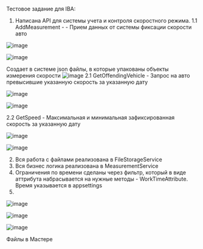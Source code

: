 Тестовое задание для IBA:

1. Написана API для системы учета и контроля скоростного режима.
  1.1 AddMeasurement - - Прием данных от системы фиксации скорости авто
	
![image](https://user-images.githubusercontent.com/66179442/124829476-5aad1580-df81-11eb-8b80-a5cf3c892ed4.png)

![image](https://user-images.githubusercontent.com/66179442/124829526-6993c800-df81-11eb-86cf-c9ccac544aa5.png)

Создает в системе json файлы, в которые упакованы объекты измерения скорости ![image](https://user-images.githubusercontent.com/66179442/124829735-ae1f6380-df81-11eb-9621-ce0bbd3b00c8.png)
  2.1 GetOffendingVehicle - Запрос на авто превысившие указанную скорость за указанную дату
	
  ![image](https://user-images.githubusercontent.com/66179442/124829971-f5a5ef80-df81-11eb-879c-98c55ea0aab0.png)
	
  ![image](https://user-images.githubusercontent.com/66179442/124830232-43225c80-df82-11eb-803f-d85cbe675bbb.png)
	
  2.2 GetSpeed - Максимальная и минимальная зафиксированная скорость за указанную дату
	
  ![image](https://user-images.githubusercontent.com/66179442/124830467-9694aa80-df82-11eb-8021-16a3b3fc3bcc.png)
	
![image](https://user-images.githubusercontent.com/66179442/124830484-9eece580-df82-11eb-8722-5bd4c560daf8.png)

2. Вся работа с файлами реализована в FileStorageService
3. Вся бизнес логика реализована в MeasurementService
4. Ограничения по времени сделаны через фильтр, который в виде аттрибута набрасывается на нужные методы - WorkTimeAttribute. Время указывается в  appsettings
5. 
  ![image](https://user-images.githubusercontent.com/66179442/124830899-33574800-df83-11eb-9d69-7ddea62b9223.png)
	
![image](https://user-images.githubusercontent.com/66179442/124830919-394d2900-df83-11eb-9028-0ffd7c1cde71.png)

![image](https://user-images.githubusercontent.com/66179442/124830936-3f430a00-df83-11eb-8e42-0a8b30d94f56.png)

Файлы в Мастере

